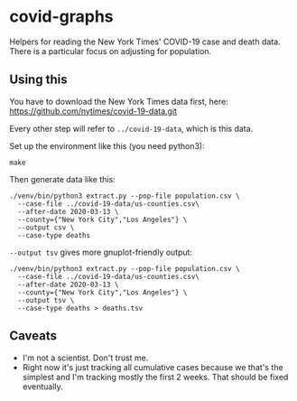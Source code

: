 # covid-graphs

Helpers for reading the New York Times' COVID-19 case and death data. There is
a particular focus on adjusting for population.

## Using this

You have to download the New York Times data first, here:
https://github.com/nytimes/covid-19-data.git

Every other step will refer to `../covid-19-data`, which is this data.

Set up the environment like this (you need python3):
```
make
```

Then generate data like this:
```
./venv/bin/python3 extract.py --pop-file population.csv \
  --case-file ../covid-19-data/us-counties.csv\
  --after-date 2020-03-13 \
  --county={"New York City","Los Angeles"} \
  --output csv \
  --case-type deaths
```

`--output tsv` gives more gnuplot-friendly output:
```
./venv/bin/python3 extract.py --pop-file population.csv \
  --case-file ../covid-19-data/us-counties.csv\
  --after-date 2020-03-13 \
  --county={"New York City","Los Angeles"} \
  --output tsv \
  --case-type deaths > deaths.tsv
```

## Caveats

* I'm not a scientist. Don't trust me.
* Right now it's just tracking all cumulative cases because we that's the
  simplest and I'm tracking mostly the first 2 weeks. That should be fixed
  eventually.
